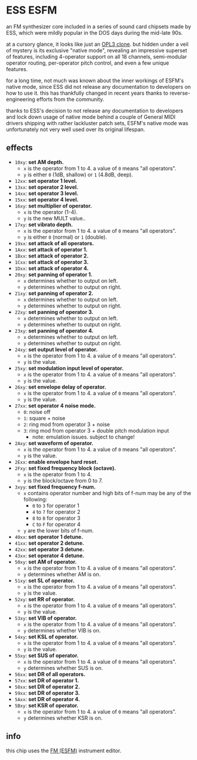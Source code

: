 # ESS ESFM

an FM synthesizer core included in a series of sound card chipsets made by ESS, which were mildly popular in the DOS days during the mid-late 90s.

at a cursory glance, it looks like just an [OPL3 clone](opl.md). but hidden under a veil of mystery is its exclusive "native mode", revealing an impressive superset of features, including 4-operator support on all 18 channels, semi-modular operator routing, per-operator pitch control, and even a few unique features.

for a long time, not much was known about the inner workings of ESFM's native mode, since ESS did not release any documentation to developers on how to use it. this has thankfully changed in recent years thanks to reverse-engineering efforts from the community.

thanks to ESS's decision to not release any documentation to developers and lock down usage of native mode behind a couple of General MIDI drivers shipping with rather lackluster patch sets, ESFM's native mode was unfortunately not very well used over its original lifespan.

## effects

- `10xy`: **set AM depth.**
  - `x` is the operator from 1 to 4. a value of `0` means "all operators".
  - `y` is either `0` (1dB, shallow) or `1` (4.8dB, deep).
- `12xx`: **set operator 1 level.**
- `13xx`: **set operator 2 level.**
- `14xx`: **set operator 3 level.**
- `15xx`: **set operator 4 level.**
- `16xy`: **set multiplier of operator.**
  - `x` is the operator (1-4).
  - `y` is the new MULT value..
- `17xy`: **set vibrato depth.**
  - `x` is the operator from 1 to 4. a value of `0` means "all operators".
  - `y` is either `0` (normal) or `1` (double).
- `19xx`: **set attack of all operators.**
- `1Axx`: **set attack of operator 1.**
- `1Bxx`: **set attack of operator 2.**
- `1Cxx`: **set attack of operator 3.**
- `1Dxx`: **set attack of operator 4.**
- `20xy`: **set panning of operator 1.**
  - `x` determines whether to output on left.
  - `y` determines whether to output on right.
- `21xy`: **set panning of operator 2.**
  - `x` determines whether to output on left.
  - `y` determines whether to output on right.
- `22xy`: **set panning of operator 3.**
  - `x` determines whether to output on left.
  - `y` determines whether to output on right.
- `23xy`: **set panning of operator 4.**
  - `x` determines whether to output on left.
  - `y` determines whether to output on right.
- `24xy`: **set output level of operator.**
  - `x` is the operator from 1 to 4. a value of `0` means "all operators".
  - `y` is the value.
- `25xy`: **set modulation input level of operator.**
  - `x` is the operator from 1 to 4. a value of `0` means "all operators".
  - `y` is the value.
- `26xy`: **set envelope delay of operator.**
  - `x` is the operator from 1 to 4. a value of `0` means "all operators".
  - `y` is the value.
- `27xx`: **set operator 4 noise mode.**
  - `0`: noise off
  - `1`: square + noise
  - `2`: ring mod from operator 3 + noise
  - `3`: ring mod from operator 3 + double pitch modulation input
    - note: emulation issues. subject to change!
- `2Axy`: **set waveform of operator.**
  - `x` is the operator from 1 to 4. a value of `0` means "all operators".
  - `y` is the value.
- `2Exx`: **enable envelope hard reset.**
- `2Fxy`: **set fixed frequency block (octave).**
  - `x` is the operator from 1 to 4.
  - `y` is the block/octave from 0 to 7.
- `3xyy`: **set fixed frequency f-num.**
  - `x` contains operator number and high bits of f-num may be any of the following:
    - `0` to `3` for operator 1
    - `4` to `7` for operator 2
    - `8` to `B` for operator 3
    - `C` to `F` for operator 4
  - `y` are the lower bits of f-num.
- `40xx`: **set operator 1 detune.**
- `41xx`: **set operator 2 detune.**
- `42xx`: **set operator 3 detune.**
- `43xx`: **set operator 4 detune.**
- `50xy`: **set AM of operator.**
  - `x` is the operator from 1 to 4. a value of `0` means "all operators".
  - `y` determines whether AM is on.
- `51xy`: **set SL of operator.**
  - `x` is the operator from 1 to 4. a value of `0` means "all operators".
  - `y` is the value.
- `52xy`: **set RR of operator.**
  - `x` is the operator from 1 to 4. a value of `0` means "all operators".
  - `y` is the value.
- `53xy`: **set VIB of operator.**
  - `x` is the operator from 1 to 4. a value of `0` means "all operators".
  - `y` determines whether VIB is on.
- `54xy`: **set KSL of operator.**
  - `x` is the operator from 1 to 4. a value of `0` means "all operators".
  - `y` is the value.
- `55xy`: **set SUS of operator.**
  - `x` is the operator from 1 to 4. a value of `0` means "all operators".
  - `y` determines whether SUS is on.
- `56xx`: **set DR of all operators.**
- `57xx`: **set DR of operator 1.**
- `58xx`: **set DR of operator 2.**
- `59xx`: **set DR of operator 3.**
- `5Axx`: **set DR of operator 4.**
- `5Bxy`: **set KSR of operator.**
  - `x` is the operator from 1 to 4. a value of `0` means "all operators".
  - `y` determines whether KSR is on.

## info

this chip uses the [FM (ESFM)](../4-instrument/fm-esfm.md) instrument editor.
